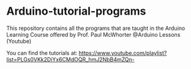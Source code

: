 # Arduino-tutorial-programs
This repository contains all the programs that are taught in the Arduino Learning Course offered by Prof. Paul McWhorter @Arduino Lessons (Youtube)

You can find the tutorials at: https://www.youtube.com/playlist?list=PLGs0VKk2DiYx6CMdOQR_hmJ2NbB4mZQn-
